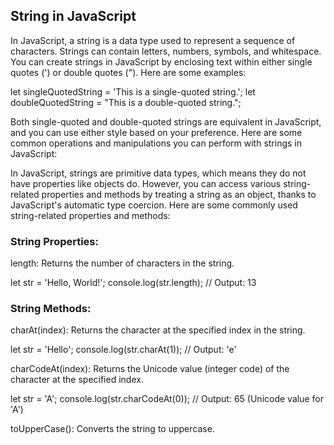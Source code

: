 <h2>String in JavaScript</h2>
In JavaScript, a string is a data type used to represent a sequence of characters. Strings can contain letters, numbers, symbols, and whitespace. You can create strings in JavaScript by enclosing text within either single quotes (') or double quotes ("). Here are some examples:

let singleQuotedString = 'This is a single-quoted string.';
let doubleQuotedString = "This is a double-quoted string.";

Both single-quoted and double-quoted strings are equivalent in JavaScript, and you can use either style based on your preference. Here are some common operations and manipulations you can perform with strings in JavaScript:

In JavaScript, strings are primitive data types, which means they do not have properties like objects do. However, you can access various string-related properties and methods by treating a string as an object, thanks to JavaScript's automatic type coercion. Here are some commonly used string-related properties and methods:

<h3>String Properties:</h3>

length: Returns the number of characters in the string.

let str = 'Hello, World!';
console.log(str.length); // Output: 13


<h3>String Methods:</h3>

charAt(index): Returns the character at the specified index in the string.

let str = 'Hello';
console.log(str.charAt(1)); // Output: 'e'



charCodeAt(index): Returns the Unicode value (integer code) of the character at the specified index.

let str = 'A';
console.log(str.charCodeAt(0)); // Output: 65 (Unicode value for 'A')



toUpperCase(): Converts the string to uppercase.



